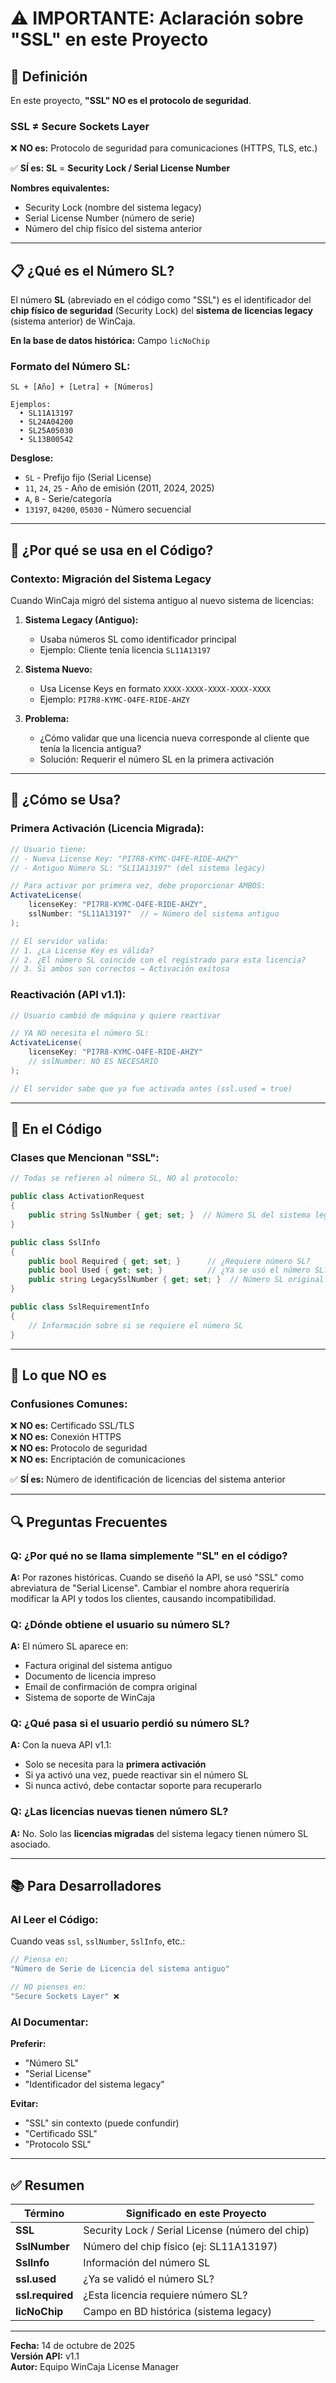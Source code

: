 # ⚠️ IMPORTANTE: Aclaración sobre "SSL" en este Proyecto

## 🔑 **Definición**

En este proyecto, **"SSL" NO es el protocolo de seguridad**.

### **SSL ≠ Secure Sockets Layer**

❌ **NO es:** Protocolo de seguridad para comunicaciones (HTTPS, TLS, etc.)

✅ **SÍ es:** **SL** = **Security Lock / Serial License Number**

**Nombres equivalentes:**

- Security Lock (nombre del sistema legacy)
- Serial License Number (número de serie)
- Número del chip físico del sistema anterior

---

## 📋 **¿Qué es el Número SL?**

El número **SL** (abreviado en el código como "SSL") es el identificador del **chip físico de seguridad** (Security Lock) del **sistema de licencias legacy** (sistema anterior) de WinCaja.

**En la base de datos histórica:** Campo `licNoChip`

### **Formato del Número SL:**

```
SL + [Año] + [Letra] + [Números]

Ejemplos:
  • SL11A13197
  • SL24A04200
  • SL25A05030
  • SL13B00542
```

**Desglose:**

- `SL` - Prefijo fijo (Serial License)
- `11`, `24`, `25` - Año de emisión (2011, 2024, 2025)
- `A`, `B` - Serie/categoría
- `13197`, `04200`, `05030` - Número secuencial

---

## 🔄 **¿Por qué se usa en el Código?**

### **Contexto: Migración del Sistema Legacy**

Cuando WinCaja migró del sistema antiguo al nuevo sistema de licencias:

1. **Sistema Legacy (Antiguo):**

   - Usaba números SL como identificador principal
   - Ejemplo: Cliente tenía licencia `SL11A13197`

2. **Sistema Nuevo:**

   - Usa License Keys en formato `XXXX-XXXX-XXXX-XXXX-XXXX`
   - Ejemplo: `PI7R8-KYMC-O4FE-RIDE-AHZY`

3. **Problema:**
   - ¿Cómo validar que una licencia nueva corresponde al cliente que tenía la licencia antigua?
   - Solución: Requerir el número SL en la primera activación

---

## 🎯 **¿Cómo se Usa?**

### **Primera Activación (Licencia Migrada):**

```csharp
// Usuario tiene:
// - Nueva License Key: "PI7R8-KYMC-O4FE-RIDE-AHZY"
// - Antiguo Número SL: "SL11A13197" (del sistema legacy)

// Para activar por primera vez, debe proporcionar AMBOS:
ActivateLicense(
    licenseKey: "PI7R8-KYMC-O4FE-RIDE-AHZY",
    sslNumber: "SL11A13197"  // ← Número del sistema antiguo
);

// El servidor valida:
// 1. ¿La License Key es válida?
// 2. ¿El número SL coincide con el registrado para esta licencia?
// 3. Si ambos son correctos → Activación exitosa
```

### **Reactivación (API v1.1):**

```csharp
// Usuario cambió de máquina y quiere reactivar

// YA NO necesita el número SL:
ActivateLicense(
    licenseKey: "PI7R8-KYMC-O4FE-RIDE-AHZY"
    // sslNumber: NO ES NECESARIO
);

// El servidor sabe que ya fue activada antes (ssl.used = true)
```

---

## 📝 **En el Código**

### **Clases que Mencionan "SSL":**

```csharp
// Todas se refieren al número SL, NO al protocolo:

public class ActivationRequest
{
    public string SslNumber { get; set; }  // Número SL del sistema legacy
}

public class SslInfo
{
    public bool Required { get; set; }      // ¿Requiere número SL?
    public bool Used { get; set; }          // ¿Ya se usó el número SL?
    public string LegacySslNumber { get; set; }  // Número SL original
}

public class SslRequirementInfo
{
    // Información sobre si se requiere el número SL
}
```

---

## 🚫 **Lo que NO es**

### **Confusiones Comunes:**

❌ **NO es:** Certificado SSL/TLS  
❌ **NO es:** Conexión HTTPS  
❌ **NO es:** Protocolo de seguridad  
❌ **NO es:** Encriptación de comunicaciones

✅ **SÍ es:** Número de identificación de licencias del sistema anterior

---

## 🔍 **Preguntas Frecuentes**

### **Q: ¿Por qué no se llama simplemente "SL" en el código?**

**A:** Por razones históricas. Cuando se diseñó la API, se usó "SSL" como abreviatura de "Serial License". Cambiar el nombre ahora requeriría modificar la API y todos los clientes, causando incompatibilidad.

### **Q: ¿Dónde obtiene el usuario su número SL?**

**A:** El número SL aparece en:

- Factura original del sistema antiguo
- Documento de licencia impreso
- Email de confirmación de compra original
- Sistema de soporte de WinCaja

### **Q: ¿Qué pasa si el usuario perdió su número SL?**

**A:** Con la nueva API v1.1:

- Solo se necesita para la **primera activación**
- Si ya activó una vez, puede reactivar sin el número SL
- Si nunca activó, debe contactar soporte para recuperarlo

### **Q: ¿Las licencias nuevas tienen número SL?**

**A:** No. Solo las **licencias migradas** del sistema legacy tienen número SL asociado.

---

## 📚 **Para Desarrolladores**

### **Al Leer el Código:**

Cuando veas `ssl`, `sslNumber`, `SslInfo`, etc.:

```csharp
// Piensa en:
"Número de Serie de Licencia del sistema antiguo"

// NO pienses en:
"Secure Sockets Layer" ❌
```

### **Al Documentar:**

**Preferir:**

- "Número SL"
- "Serial License"
- "Identificador del sistema legacy"

**Evitar:**

- "SSL" sin contexto (puede confundir)
- "Certificado SSL"
- "Protocolo SSL"

---

## ✅ **Resumen**

| Término          | Significado en este Proyecto                     |
| ---------------- | ------------------------------------------------ |
| **SSL**          | Security Lock / Serial License (número del chip) |
| **SslNumber**    | Número del chip físico (ej: SL11A13197)          |
| **SslInfo**      | Información del número SL                        |
| **ssl.used**     | ¿Ya se validó el número SL?                      |
| **ssl.required** | ¿Esta licencia requiere número SL?               |
| **licNoChip**    | Campo en BD histórica (sistema legacy)           |

---

**Fecha:** 14 de octubre de 2025  
**Versión API:** v1.1  
**Autor:** Equipo WinCaja License Manager
